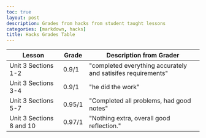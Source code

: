 ```yaml
---
toc: true
layout: post
description: Grades from hacks from student taught lessons
categories: [markdown, hacks]
title: Hacks Grades Table
---
```


|Lesson|Grade|Description from Grader|
|---|---|---|
|Unit 3 Sections 1-2|0.9/1|"completed everything accurately and satisifes requirements"|
|Unit 3 Sections 3-4|0.9/1|"he did the work"|
|Unit 3 Sections 5-7|0.95/1|"Completed all problems, had good notes"|
|Unit 3 Sections 8 and 10|0.97/1|"Nothing extra, overall good reflection."|